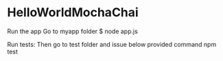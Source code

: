 # HelloWorldMochaChai


Run the app
Go to myapp folder
$ node app.js


Run tests:
Then go to test folder and issue below provided command
npm test

